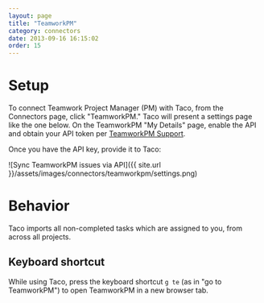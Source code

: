```yaml
---
layout: page
title: "TeamworkPM"
category: connectors
date: 2013-09-16 16:15:02
order: 15
---
```


# Setup

To connect Teamwork Project Manager (PM) with Taco, from the Connectors
page, click "TeamworkPM." Taco will present a settings page like the one
below. On the TeamworkPM "My Details" page, enable the API and obtain
your API token per [TeamworkPM Support](http://developer.teamworkpm.net/enabletheapiandgetyourkey).

Once you have the API key, provide it to Taco:

![Sync TeamworkPM issues via API]({{ site.url }}/assets/images/connectors/teamworkpm/settings.png)


# Behavior

Taco imports all non-completed tasks which are assigned to you, from across all projects.

## Keyboard shortcut

While using Taco, press the keyboard shortcut `g te` (as in "go to
TeamworkPM") to open TeamworkPM in a new browser tab.
